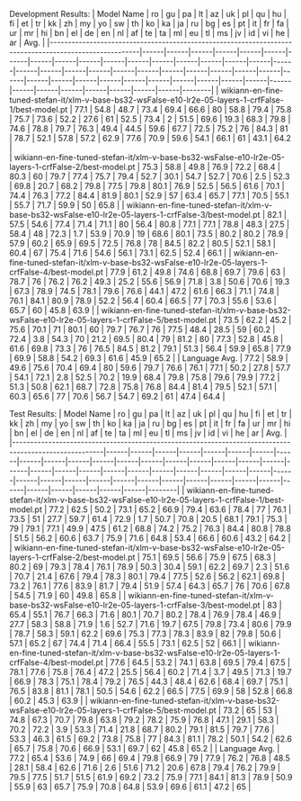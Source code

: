 Development Results:
| Model Name                                                                                            |   ro |   gu |   pa |   lt |   az |   uk |   pl |   qu |   hu |   fi |   et |   tr |   kk |   zh |   my |   yo |   sw |   th |   ko |   ka |   ja |   ru |   bg |   es |   pt |   it |   fr |   fa |   ur |   mr |   hi |   bn |   el |   de |   en |   nl |   af |   te |   ta |   ml |   eu |   tl |   ms |   jv |   id |   vi |   he |   ar |   Avg. |
|-------------------------------------------------------------------------------------------------------|------|------|------|------|------|------|------|------|------|------|------|------|------|------|------|------|------|------|------|------|------|------|------|------|------|------|------|------|------|------|------|------|------|------|------|------|------|------|------|------|------|------|------|------|------|------|------|------|--------|
| wikiann-en-fine-tuned-stefan-it/xlm-v-base-bs32-wsFalse-e10-lr2e-05-layers-1-crfFalse-1/best-model.pt | 77.1 | 54.8 | 48.7 | 73.4 | 69.4 | 66.6 | 80   | 58.8 | 79.4 | 75.8 | 75.7 | 73.6 | 52.2 | 27.6 | 61   | 52.5 | 73.4 |  2   | 51.5 | 69.6 | 19.3 | 68.3 | 79.8 | 74.6 | 78.8 | 79.7 | 76.3 | 49.4 | 44.5 | 59.6 | 67.7 | 72.5 | 75.2 | 76   | 84.3 | 81   | 78.7 | 52.1 | 57.8 | 57.2 | 62.9 | 77.6 | 70.9 | 59.6 | 54.1 | 66.1 | 61   | 43.1 |   64.2 |     
| wikiann-en-fine-tuned-stefan-it/xlm-v-base-bs32-wsFalse-e10-lr2e-05-layers-1-crfFalse-2/best-model.pt | 75.3 | 58.8 | 49.8 | 76.9 | 72.2 | 68.4 | 80.3 | 60   | 79.7 | 77.4 | 75.7 | 79.4 | 52.7 | 30.1 | 54.7 | 52.7 | 70.6 |  2.5 | 52.3 | 69.8 | 20.7 | 68.2 | 79.8 | 77.5 | 79.8 | 80.1 | 76.9 | 52.5 | 56.5 | 61.6 | 70.1 | 74.4 | 76.3 | 77.2 | 84.4 | 81.9 | 80.1 | 52.9 | 57   | 63.4 | 65.7 | 77.1 | 70.5 | 55.1 | 55.7 | 71.7 | 59.9 | 50   |   65.8 |
| wikiann-en-fine-tuned-stefan-it/xlm-v-base-bs32-wsFalse-e10-lr2e-05-layers-1-crfFalse-3/best-model.pt | 82.1 | 57.5 | 54.6 | 77.4 | 71.4 | 71.1 | 80   | 56.4 | 80.8 | 77.1 | 77.1 | 78.8 | 48.3 | 27.5 | 58.4 | 48   | 72.3 |  1.7 | 53.9 | 70.9 | 19   | 68.6 | 80.1 | 73.5 | 80.2 | 80.2 | 78.9 | 57.9 | 60.2 | 65.9 | 69.5 | 72.5 | 76.8 | 78   | 84.5 | 82.2 | 80.5 | 52.1 | 58.1 | 60.4 | 67   | 75.4 | 71.6 | 54.6 | 56.1 | 73.1 | 62.5 | 52.4 |   66.1 |
| wikiann-en-fine-tuned-stefan-it/xlm-v-base-bs32-wsFalse-e10-lr2e-05-layers-1-crfFalse-4/best-model.pt | 77.9 | 61.2 | 49.8 | 74.6 | 68.8 | 69.7 | 79.6 | 63   | 78.7 | 76   | 76.2 | 76.2 | 49.3 | 25.2 | 55.6 | 56.9 | 71.8 |  3.8 | 50.6 | 70.6 | 19.3 | 67.3 | 78.9 | 74.5 | 78.1 | 79.6 | 76.6 | 44.1 | 47.2 | 61.6 | 66.3 | 71.1 | 74.8 | 76.1 | 84.1 | 80.9 | 78.9 | 52.2 | 56.4 | 60.4 | 66.5 | 77   | 70.3 | 55.6 | 53.6 | 65.7 | 60   | 45.8 |   63.9 |
| wikiann-en-fine-tuned-stefan-it/xlm-v-base-bs32-wsFalse-e10-lr2e-05-layers-1-crfFalse-5/best-model.pt | 73.5 | 62.2 | 45.2 | 75.6 | 70.1 | 71   | 80.1 | 60   | 79.7 | 76.7 | 76   | 77.5 | 48.4 | 28.5 | 59   | 60.2 | 72.4 |  3.8 | 54.3 | 70   | 21.2 | 69.5 | 80.4 | 79   | 81.2 | 80   | 77.3 | 52.8 | 45.8 | 61.6 | 69.8 | 73.3 | 76   | 76.5 | 84.5 | 81.2 | 79.1 | 51.3 | 56.4 | 59.9 | 65.8 | 77.9 | 69.9 | 58.8 | 54.2 | 69.3 | 61.6 | 45.9 |   65.2 |
| Language Avg.                                                                                         | 77.2 | 58.9 | 49.6 | 75.6 | 70.4 | 69.4 | 80   | 59.6 | 79.7 | 76.6 | 76.1 | 77.1 | 50.2 | 27.8 | 57.7 | 54.1 | 72.1 |  2.8 | 52.5 | 70.2 | 19.9 | 68.4 | 79.8 | 75.8 | 79.6 | 79.9 | 77.2 | 51.3 | 50.8 | 62.1 | 68.7 | 72.8 | 75.8 | 76.8 | 84.4 | 81.4 | 79.5 | 52.1 | 57.1 | 60.3 | 65.6 | 77   | 70.6 | 56.7 | 54.7 | 69.2 | 61   | 47.4 |   64.4 |

Test Results:
| Model Name                                                                                            |   ro |   gu |   pa |   lt |   az |   uk |   pl |   qu |   hu |   fi |   et |   tr |   kk |   zh |   my |   yo |   sw |   th |   ko |   ka |   ja |   ru |   bg |   es |   pt |   it |   fr |   fa |   ur |   mr |   hi |   bn |   el |   de |   en |   nl |   af |   te |   ta |   ml |   eu |   tl |   ms |   jv |   id |   vi |   he |   ar |   Avg. |
|-------------------------------------------------------------------------------------------------------|------|------|------|------|------|------|------|------|------|------|------|------|------|------|------|------|------|------|------|------|------|------|------|------|------|------|------|------|------|------|------|------|------|------|------|------|------|------|------|------|------|------|------|------|------|------|------|------|--------|
| wikiann-en-fine-tuned-stefan-it/xlm-v-base-bs32-wsFalse-e10-lr2e-05-layers-1-crfFalse-1/best-model.pt | 77.2 | 62.5 | 50.2 | 73.1 | 65.2 | 66.9 | 79.4 | 63.6 | 78.4 | 77   | 76.1 | 73.5 | 51   | 27.7 | 59.7 | 61.4 | 72.9 |  1.7 | 50.7 | 70.8 | 20.5 | 68.1 | 79.1 | 75.3 | 79   | 79.1 | 77.1 | 49.9 | 47.5 | 61.2 | 68.8 | 74.2 | 75.2 | 76.3 | 84.4 | 80.8 | 78.8 | 51.5 | 56.2 | 60.6 | 63.7 | 75.9 | 71.6 | 64.8 | 53.4 | 66.6 | 60.6 | 43.2 |   64.2 |
| wikiann-en-fine-tuned-stefan-it/xlm-v-base-bs32-wsFalse-e10-lr2e-05-layers-1-crfFalse-2/best-model.pt | 75.1 | 69.5 | 56.6 | 75.9 | 67.5 | 68.3 | 80.2 | 69   | 79.3 | 78.4 | 76.1 | 78.9 | 50.3 | 30.4 | 59.1 | 62.2 | 69.7 |  2.3 | 51.6 | 70.7 | 21.4 | 67.6 | 79.4 | 78.3 | 80.1 | 79.4 | 77.5 | 52.6 | 56.2 | 62.1 | 69.8 | 73.2 | 76.1 | 77.6 | 83.9 | 81.7 | 79.4 | 51.9 | 57.4 | 64.3 | 65.7 | 76   | 70.6 | 67.8 | 54.5 | 71.9 | 60   | 49.8 |   65.8 |
| wikiann-en-fine-tuned-stefan-it/xlm-v-base-bs32-wsFalse-e10-lr2e-05-layers-1-crfFalse-3/best-model.pt | 83   | 65.4 | 55.1 | 76.7 | 66.3 | 71.6 | 80.1 | 70.7 | 80.2 | 78.4 | 76.9 | 78.4 | 46.9 | 27.7 | 58.3 | 58.8 | 71.9 |  1.6 | 52.7 | 71.6 | 19.7 | 67.5 | 79.8 | 73.4 | 80.6 | 79.9 | 78.7 | 58.3 | 59.1 | 62.2 | 69.6 | 75.3 | 77.3 | 78.3 | 83.9 | 82   | 79.8 | 50.6 | 57.1 | 65.2 | 67   | 74.4 | 71.4 | 66.4 | 55.5 | 73.1 | 62.5 | 52   |   66.1 |
| wikiann-en-fine-tuned-stefan-it/xlm-v-base-bs32-wsFalse-e10-lr2e-05-layers-1-crfFalse-4/best-model.pt | 77.6 | 64.5 | 53.2 | 74.1 | 63.8 | 69.5 | 79.4 | 67.5 | 78.1 | 77.6 | 75.8 | 76.4 | 47.2 | 25.5 | 56.4 | 60.2 | 71.4 |  3.7 | 49.5 | 71.3 | 19.7 | 66.9 | 78.3 | 75.1 | 78.4 | 79.2 | 76.5 | 44.3 | 48.4 | 62.6 | 68.4 | 69.7 | 75.1 | 76.5 | 83.8 | 81.1 | 78.1 | 50.5 | 54.6 | 62.2 | 66.5 | 77.5 | 69.9 | 58   | 52.8 | 66.8 | 60.2 | 45.3 |   63.9 |
| wikiann-en-fine-tuned-stefan-it/xlm-v-base-bs32-wsFalse-e10-lr2e-05-layers-1-crfFalse-5/best-model.pt | 73.2 | 65   | 53   | 74.8 | 67.3 | 70.7 | 79.8 | 63.8 | 79.2 | 78.2 | 75.9 | 76.8 | 47.1 | 29.1 | 58.3 | 70.2 | 72.2 |  3.9 | 53.3 | 71.4 | 21.8 | 68.7 | 80.2 | 79.1 | 81.5 | 79.7 | 77.6 | 53.3 | 46.3 | 61.5 | 69.2 | 73.8 | 75.8 | 77   | 84.3 | 81.1 | 78.2 | 50.1 | 54.2 | 62.6 | 65.7 | 75.8 | 70.6 | 66.9 | 53.1 | 69.7 | 62   | 45.8 |   65.2 |
| Language Avg.                                                                                         | 77.2 | 65.4 | 53.6 | 74.9 | 66   | 69.4 | 79.8 | 66.9 | 79   | 77.9 | 76.2 | 76.8 | 48.5 | 28.1 | 58.4 | 62.6 | 71.6 |  2.6 | 51.6 | 71.2 | 20.6 | 67.8 | 79.4 | 76.2 | 79.9 | 79.5 | 77.5 | 51.7 | 51.5 | 61.9 | 69.2 | 73.2 | 75.9 | 77.1 | 84.1 | 81.3 | 78.9 | 50.9 | 55.9 | 63   | 65.7 | 75.9 | 70.8 | 64.8 | 53.9 | 69.6 | 61.1 | 47.2 |   65   |
